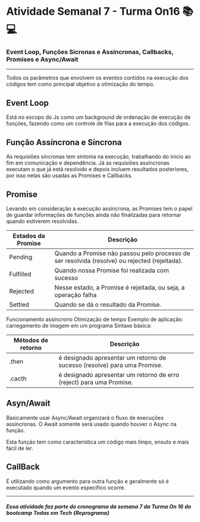 
# **Atividade Semanal 7 - Turma On16** 📚 💻

### **Event Loop, Funções Sícronas e Assíncronas, Callbacks, Promises e Async/Await**


---

Todos os parâmetros que envolvem os eventos contidos na execução dos códigos tem como principal objetivo a otimização do tempo.

## **Event Loop**

Está no escopo do Js como um background de ordenação de execução de funções, fazendo como um controle de filas para a execução dos códigos. 

## **Função Assíncrona e Síncrona**

As requisiões síncronas tem sintonia na execução, trabalhando do inicio ao fim em comunicação e dependência. Já as requisiões assíncronas executam o que já está resolvido e depois incluem resultados posteriores, por isso nelas são usadas as Promises e Callbacks.

## **Promise**

Levando em consideração a execução assíncrona, as Promises tem o papel de guardar informações de funções ainda não finalizadas para retornar quando estiverem resolvidas. 


Estados da Promise  | Descrição
--------- | ------
Pending | Quando a Promise não passou pelo processo de ser resolvida (resolve) ou rejected (rejeitada).
Fulfilled | Quando nossa Promise foi realizada com sucesso
Rejected | Nesse estado, a Promise é rejeitada, ou seja, a operação falha
Settled | Quando se dá o resultado da Promise.

Funcionamento assíncrono
Otimização de tempo
Exemplo de aplicação: carregamento de imagem em um programa 
Sintaxe básica:

Métodos de retorno  | Descrição
--------- | ------
 .then | é designado apresentar um retorno de sucesso (resolve) para uma Promise.
 .cacth | é designado apresentar um retorno de erro (reject) para uma Promise.


##  **Asyn/Await**

Basicamente usar Async/Await organizará o fluxo de execuções assíncronas. O Await somente será usado quando houver o Async na função.

Esta função tem como caracteristica um código mais limpo, enxuto e mais fácil de ler.


##  **CallBack** 

É utilizando como argumento para outra função e geralmente só é executado quando um evento específico ocorre. 

---

##### **Essa atividade faz parte do cronograma da semana 7 da Turma On 16 do bootcamp Todas em Tech {Reprograma}**





